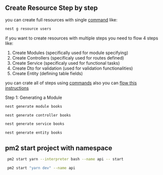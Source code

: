 ## Create Resource Step by step

you can create full resources with single [command](https://docs.nestjs.com/recipes/crud-generator) like:
```bash
nest g resource users
```


if you want to create resources with multiple steps you need to flow 4 steps like:

1. Create Modules (specifically used for module specifying)
2. Create Controllers (specificaly used for routes defined)
3. Create Service (specificaly used for functional tasks)
4. Create Dto for validation (used for validation functionalities)
5. Create Entity (defining table fields)

you can crate all of steps using [commands](https://docs.nestjs.com/cli/usages) also you can [flow this instructions](https://www.digitalocean.com/community/tutorials/getting-started-with-nestjs)

Step 1: Generating a Module
```bash
nest generate module books

nest generate controller books

nest generate service books

nest generate entity books
```
 
## pm2 start project with namespace
```bash 
 pm2 start yarn --interpreter bash --name api -- start

 pm2 start "yarn dev" --name api
```